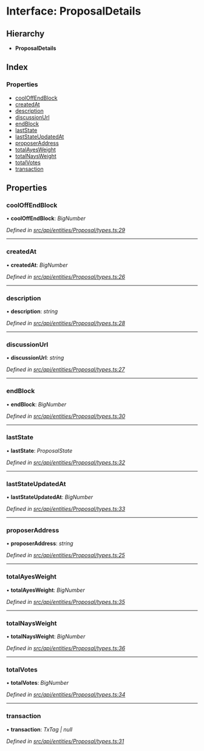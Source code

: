 # Interface: ProposalDetails

## Hierarchy

* **ProposalDetails**

## Index

### Properties

* [coolOffEndBlock](proposaldetails.md#cooloffendblock)
* [createdAt](proposaldetails.md#createdat)
* [description](proposaldetails.md#description)
* [discussionUrl](proposaldetails.md#discussionurl)
* [endBlock](proposaldetails.md#endblock)
* [lastState](proposaldetails.md#laststate)
* [lastStateUpdatedAt](proposaldetails.md#laststateupdatedat)
* [proposerAddress](proposaldetails.md#proposeraddress)
* [totalAyesWeight](proposaldetails.md#totalayesweight)
* [totalNaysWeight](proposaldetails.md#totalnaysweight)
* [totalVotes](proposaldetails.md#totalvotes)
* [transaction](proposaldetails.md#transaction)

## Properties

###  coolOffEndBlock

• **coolOffEndBlock**: *BigNumber*

*Defined in [src/api/entities/Proposal/types.ts:29](https://github.com/PolymathNetwork/polymesh-sdk/blob/59d9411/src/api/entities/Proposal/types.ts#L29)*

___

###  createdAt

• **createdAt**: *BigNumber*

*Defined in [src/api/entities/Proposal/types.ts:26](https://github.com/PolymathNetwork/polymesh-sdk/blob/59d9411/src/api/entities/Proposal/types.ts#L26)*

___

###  description

• **description**: *string*

*Defined in [src/api/entities/Proposal/types.ts:28](https://github.com/PolymathNetwork/polymesh-sdk/blob/59d9411/src/api/entities/Proposal/types.ts#L28)*

___

###  discussionUrl

• **discussionUrl**: *string*

*Defined in [src/api/entities/Proposal/types.ts:27](https://github.com/PolymathNetwork/polymesh-sdk/blob/59d9411/src/api/entities/Proposal/types.ts#L27)*

___

###  endBlock

• **endBlock**: *BigNumber*

*Defined in [src/api/entities/Proposal/types.ts:30](https://github.com/PolymathNetwork/polymesh-sdk/blob/59d9411/src/api/entities/Proposal/types.ts#L30)*

___

###  lastState

• **lastState**: *ProposalState*

*Defined in [src/api/entities/Proposal/types.ts:32](https://github.com/PolymathNetwork/polymesh-sdk/blob/59d9411/src/api/entities/Proposal/types.ts#L32)*

___

###  lastStateUpdatedAt

• **lastStateUpdatedAt**: *BigNumber*

*Defined in [src/api/entities/Proposal/types.ts:33](https://github.com/PolymathNetwork/polymesh-sdk/blob/59d9411/src/api/entities/Proposal/types.ts#L33)*

___

###  proposerAddress

• **proposerAddress**: *string*

*Defined in [src/api/entities/Proposal/types.ts:25](https://github.com/PolymathNetwork/polymesh-sdk/blob/59d9411/src/api/entities/Proposal/types.ts#L25)*

___

###  totalAyesWeight

• **totalAyesWeight**: *BigNumber*

*Defined in [src/api/entities/Proposal/types.ts:35](https://github.com/PolymathNetwork/polymesh-sdk/blob/59d9411/src/api/entities/Proposal/types.ts#L35)*

___

###  totalNaysWeight

• **totalNaysWeight**: *BigNumber*

*Defined in [src/api/entities/Proposal/types.ts:36](https://github.com/PolymathNetwork/polymesh-sdk/blob/59d9411/src/api/entities/Proposal/types.ts#L36)*

___

###  totalVotes

• **totalVotes**: *BigNumber*

*Defined in [src/api/entities/Proposal/types.ts:34](https://github.com/PolymathNetwork/polymesh-sdk/blob/59d9411/src/api/entities/Proposal/types.ts#L34)*

___

###  transaction

• **transaction**: *TxTag | null*

*Defined in [src/api/entities/Proposal/types.ts:31](https://github.com/PolymathNetwork/polymesh-sdk/blob/59d9411/src/api/entities/Proposal/types.ts#L31)*
